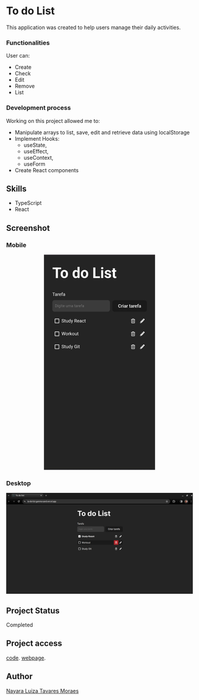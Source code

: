# To do List

This application was created to help users manage their daily activities. 

### Functionalities
User can: 
- Create 
- Check 
- Edit
- Remove
- List 

### Development process
Working on this project allowed me to:
- Manipulate arrays to list, save, edit and retrieve data using localStorage 
- Implement Hooks: 
  - useState, 
  - useEffect, 
  - useContext, 
  - useForm
- Create React components

## Skills
* TypeScript
* React

## Screenshot 

### Mobile
<div align="center">
  <img src="./docs/mobile-screenshot.jpeg" alt="Screenshot layout mobile" width="300">
</div>

### Desktop
![Screenshot layout desktop](./docs/desktop-screenshot.png)

## Project Status
Completed


## Project access
[code](https://github.com/nalutm/to-do-list). 
[webpage](https://to-do-list-gamma-sand.vercel.app/).

## Author
[Nayara Luiza Tavares Moraes](https://github.com/nalutm)
